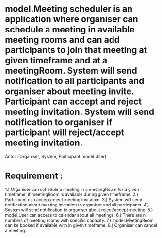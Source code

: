 model.Meeting scheduler is an application where organiser can schedule a meeting in available meeting rooms and can add participants to join that
meeting at given timeframe and at a meetingRoom. System will send notification to all participants and organiser about meeting invite.
Participant can accept and reject meeting invitation. System will send notification to organiser if participant will reject/accept meeting invitation.
================================

Actor : Organiser, System, Participant(model.User)

Requirement : 
================================
1.) Organiser can schedule a meeting in a meetingRoom for a given timeframe, if meetingRoom is available during given timeframe.
2.) Participant can accept/reject meeting invitation.
3.) System will send notification about meeting invitation to organiser and all participants.
4.) System will send notification to organiser about reject/accept meeting.
5.) model.User can access to calendar about all meetings.
6.) There are n numbers of meeting rooms with specific capacity.
7.) model.MeetingRoom can be booked if available with in given timeframe.
8.) Organiser can cancel a meeting.